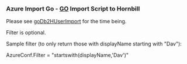 ### Azure Import Go - [GO](https://golang.org/) Import Script to Hornbill

Please see [goDb2HUserImport](https://github.com/hornbill/goDb2HUserImport) for the time being.

Filter is optional.

Sample filter (to only return those with displayName starting with "Dav"):

AzureConf.Filter = "startswith(displayName,'Dav')"